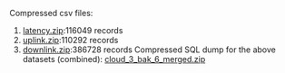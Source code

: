 Compressed csv files:
1. [latency.zip](latency.zip):116049 records
2. [uplink.zip](uplink.zip):110292 records
3. [downlink.zip](downlink.zip):386728 records
Compressed SQL dump for the above datasets (combined): [cloud_3_bak_6_merged.zip](cloud_3_bak_6_merged.zip)